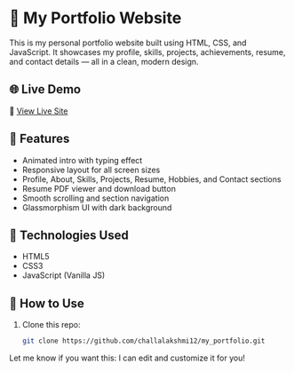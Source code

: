 # 💼 My Portfolio Website

This is my personal portfolio website built using HTML, CSS, and JavaScript. It showcases my profile, skills, projects, achievements, resume, and contact details — all in a clean, modern design.

## 🌐 Live Demo

🔗 [View Live Site](https://challalakshmi12.github.io/my_portfolio/)

## 📁 Features

- Animated intro with typing effect
- Responsive layout for all screen sizes
- Profile, About, Skills, Projects, Resume, Hobbies, and Contact sections
- Resume PDF viewer and download button
- Smooth scrolling and section navigation
- Glassmorphism UI with dark background

## 🚀 Technologies Used

- HTML5
- CSS3
- JavaScript (Vanilla JS)

## 📝 How to Use

1. Clone this repo:
   ```bash
   git clone https://github.com/challalakshmi12/my_portfolio.git

Let me know if you want this:
I can edit and customize it for you!
